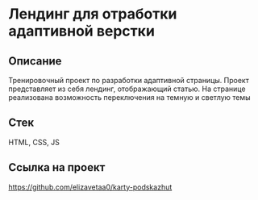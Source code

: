 # Лендинг для отработки адаптивной верстки

## Описание
Тренировочный проект по разработки адаптивной страницы. Проект представляет из себя лендинг, отображающий статью. На странице реализована возможность переключения на темную и светлую темы

## Стек
HTML, CSS, JS

## Ссылка на проект
https://github.com/elizavetaa0/karty-podskazhut
